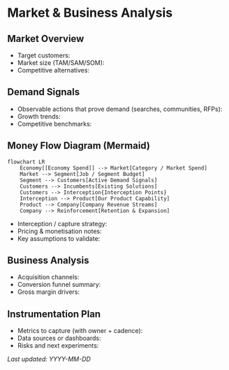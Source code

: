 # Market & Business Analysis

## Market Overview
- Target customers:
- Market size (TAM/SAM/SOM):
- Competitive alternatives:

## Demand Signals
- Observable actions that prove demand (searches, communities, RFPs):
- Growth trends:
- Competitive benchmarks:

## Money Flow Diagram (Mermaid)
```mermaid
flowchart LR
    Economy[[Economy Spend]] --> Market[Category / Market Spend]
    Market --> Segment[Job / Segment Budget]
    Segment --> Customers[Active Demand Signals]
    Customers --> Incumbents[Existing Solutions]
    Customers --> Interception{Interception Points}
    Interception --> Product[Our Product Capability]
    Product --> Company[Company Revenue Streams]
    Company --> Reinforcement[Retention & Expansion]
```
- Interception / capture strategy:
- Pricing & monetisation notes:
- Key assumptions to validate:

## Business Analysis
- Acquisition channels:
- Conversion funnel summary:
- Gross margin drivers:

## Instrumentation Plan
- Metrics to capture (with owner + cadence):
- Data sources or dashboards:
- Risks and next experiments:

_Last updated: YYYY-MM-DD_
